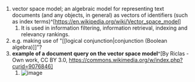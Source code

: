 1. vector space model; an algebraic model for representing text documents (and any objects, in general) as vectors of identifiers (such as index terms)^[https://en.wikipedia.org/wiki/Vector_space_model]
	1. It is used in information filtering, information retrieval, indexing and relevancy rankings.
2. e.g. making use of "[[logical conjunction|conjunction (Boolean algebra)]]"?
3. **example of a document query on the vector space model**^[By Riclas - Own work, CC BY 3.0, https://commons.wikimedia.org/w/index.php?curid=9076846]
	1. ![image](https://upload.wikimedia.org/wikipedia/commons/f/ff/Vector_space_model.jpg)